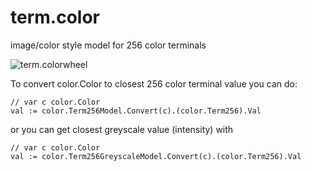 term.color
==========

image/color style model for 256 color terminals

![term.colorwheel](https://raw.github.com/errnoh/term.color/master/colorwheel.png)

To convert color.Color to closest 256 color terminal value you can do:

    // var c color.Color
    val := color.Term256Model.Convert(c).(color.Term256).Val

or you can get closest greyscale value (intensity) with

    // var c color.Color
    val := color.Term256GreyscaleModel.Convert(c).(color.Term256).Val
